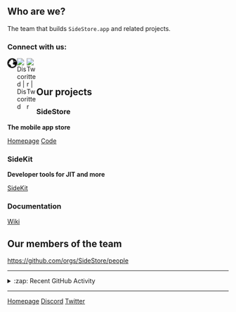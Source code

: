 <!-- 
Docs: How to use GitHub README and actions to auto-generate embedded content.
https://github.com/anuraghazra/github-readme-stats
https://www.youtube.com/watch?v=n6d4KHSKqGk
https://github.com/rahuldkjain/github-profile-readme-generator
 -->

## Who are we?

The team that builds `SideStore.app` and related projects.

### Connect with us:

<!--
[![Website](https://img.shields.io/website?label=sidestore.io&style=for-the-badge&url=https://sidestore.io)](https://sidestore.io)
[![Twitter Follow](https://img.shields.io/twitter/follow/sidestore_io?color=1DA1F2&logo=twitter&style=for-the-badge)](https://twitter.com/intent/follow?original_referer=https%3A%2F%2Fgithub.com%2Fsidestore&screen_name=sidestore)
[![GitHub Followers](https://img.shields.io/github/followers/sidestore?style=for-the-badge)]()
[![GitHub Sponsors](https://img.shields.io/github/sponsors/sidestore?style=for-the-badge
)]() 
-->

[<img align="left" alt="sidestore.io" width="22px" src="https://raw.githubusercontent.com/iconic/open-iconic/master/svg/globe.svg" />][website]
[<img align="left" alt="Discord | Discord" width="22px" src="https://cdn.jsdelivr.net/npm/simple-icons@v3/icons/discord.svg" />][discord]
[<img align="left" alt="Twitter | Twitter" width="22px" src="https://cdn.jsdelivr.net/npm/simple-icons@v3/icons/twitter.svg" />][twitter]

<br />
<br />

## Our projects

### SideStore

__The mobile app store__

[Homepage][website]
[Code][git.sidestore]

### SideKit

__Developer tools for JIT and more__

[SideKit][git.sidekit]

### Documentation

[Wiki][wiki]

## Our members of the team

https://github.com/orgs/SideStore/people

---

<details>
  <summary>:zap: Recent GitHub Activity</summary>

<!--START_SECTION:activity-->
1. ❗️ Opened issue [#690](https://github.com/SideStore/SideStore/issues/690) in [SideStore/SideStore](https://github.com/SideStore/SideStore)
2. 🗣 Commented on [#405](https://github.com/SideStore/SideStore/issues/405) in [SideStore/SideStore](https://github.com/SideStore/SideStore)
3. ❗️ Opened issue [#689](https://github.com/SideStore/SideStore/issues/689) in [SideStore/SideStore](https://github.com/SideStore/SideStore)
4. 💪 Opened PR [#1](https://github.com/SideStore/AltServer-Linux/pull/1) in [SideStore/AltServer-Linux](https://github.com/SideStore/AltServer-Linux)
5. 🎉 Merged PR [#56](https://github.com/SideStore/sidestore.github.io/pull/56) in [SideStore/sidestore.github.io](https://github.com/SideStore/sidestore.github.io)
6. 💪 Opened PR [#56](https://github.com/SideStore/sidestore.github.io/pull/56) in [SideStore/sidestore.github.io](https://github.com/SideStore/sidestore.github.io)
7. 🗣 Commented on [#683](https://github.com/SideStore/SideStore/issues/683) in [SideStore/SideStore](https://github.com/SideStore/SideStore)
8. 🗣 Commented on [#359](https://github.com/SideStore/SideStore/issues/359) in [SideStore/SideStore](https://github.com/SideStore/SideStore)
9. ❗️ Closed issue [#359](https://github.com/SideStore/SideStore/issues/359) in [SideStore/SideStore](https://github.com/SideStore/SideStore)
10. 🗣 Commented on [#683](https://github.com/SideStore/SideStore/issues/683) in [SideStore/SideStore](https://github.com/SideStore/SideStore)
11. ❗️ Closed issue [#683](https://github.com/SideStore/SideStore/issues/683) in [SideStore/SideStore](https://github.com/SideStore/SideStore)
12. 🗣 Commented on [#687](https://github.com/SideStore/SideStore/issues/687) in [SideStore/SideStore](https://github.com/SideStore/SideStore)
13. ❗️ Closed issue [#687](https://github.com/SideStore/SideStore/issues/687) in [SideStore/SideStore](https://github.com/SideStore/SideStore)
14. ❗️ Closed issue [#685](https://github.com/SideStore/SideStore/issues/685) in [SideStore/SideStore](https://github.com/SideStore/SideStore)
15. 🗣 Commented on [#687](https://github.com/SideStore/SideStore/issues/687) in [SideStore/SideStore](https://github.com/SideStore/SideStore)
16. 🗣 Commented on [#55](https://github.com/SideStore/sidestore.github.io/issues/55) in [SideStore/sidestore.github.io](https://github.com/SideStore/sidestore.github.io)
17. 💪 Opened PR [#55](https://github.com/SideStore/sidestore.github.io/pull/55) in [SideStore/sidestore.github.io](https://github.com/SideStore/sidestore.github.io)
18. 🗣 Commented on [#688](https://github.com/SideStore/SideStore/issues/688) in [SideStore/SideStore](https://github.com/SideStore/SideStore)
19. ❗️ Closed issue [#688](https://github.com/SideStore/SideStore/issues/688) in [SideStore/SideStore](https://github.com/SideStore/SideStore)
20. ❗️ Opened issue [#688](https://github.com/SideStore/SideStore/issues/688) in [SideStore/SideStore](https://github.com/SideStore/SideStore)
<!--END_SECTION:activity-->

</details>

---

[Homepage][patreon] [Discord][discord] [Twitter][twitter]

<!--
- [Patreon][patreon]
- [OpenCollective][opencollective]
- [YouTube][youtube]
-->

[website]: https://sidestore.io
[wiki]: https://wiki.sidestore.io
[twitter]: https://twitter.com/sidestore_io
[discord]: https://discord.gg/sidestore-949183273383395328
[youtube]: https://youtube.com/TODO
[patreon]: https://www.patreon.com/SideStore
[opencollective]: https://opencollective.com/TODO
[git.sidestore]: https://github.com/SideStore/SideStore/
[git.sidekit]: https://github.com/SideStore/SideKit

